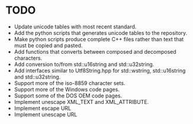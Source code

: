 TODO
====
* Update unicode tables with most recent standard.
* Add the python scripts that generates unicode tables to the repository.
* Make python scripts produce complete C++ files rather than text that must be copied and pasted.
* Add functions that converts between composed and decomposed characters.
* Add conversion to/from std::u16string and std::u32string.
* Add interfaces similar to Utf8String.hpp for std::wstring, std::u16string and std::u32string.
* Support more of the iso-8859 character sets.
* Support more of the Windows code pages.
* Support some of the DOS OEM code pages.
* Implement unescape XML_TEXT and XML_ATTRIBUTE.
* Implement escape URL
* Implement unescape URL

